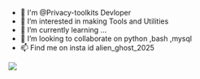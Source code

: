 - 👋 I'm @Privacy-toolkits Devloper
- 👀 I’m interested in making Tools and Utilities
- 🌱 I’m currently learning ...
- 💞️ I’m looking to collaborate on python ,bash ,mysql
- 📫 Find me on insta id alien_ghost_2025

<!---
It is a ✨ special ✨ repository because its `README.md` (this file) appears on your GitHub profile.
You can click the Preview link to take a look at your changes.
--->
![](https://raw.githubusercontent.com/Privacy-toolkits/Privacy-toolkits/main/2017-01-12-securing-data-f31fdf043626b3fbec50a49b6131c5f2.avif)
